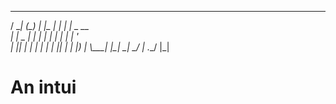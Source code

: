   ____   _   _     _   _         
/ \___| (\_) | |_  | | | |  _ __  
| |  _  | | | __| | | | | | '_ \
| |_| | | | | |_  | |_| | | |_) |
\\____| |\_|  \__|  \___/  | .__/ 
                        |_|   
# An intui
